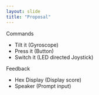 ```yaml
---
layout: slide
title: "Proposal"
--- 
```

Commands  
* Tilt it (Gyroscope)
* Press it (Button)
* Switch it (LED directed Joystick)

Feedback  
* Hex Display (Display score)
* Speaker (Prompt input)
